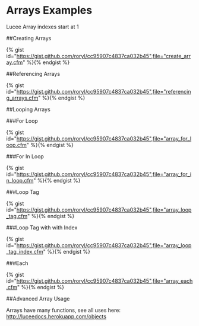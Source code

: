 # Arrays Examples

Lucee Array indexes start at 1

##Creating Arrays

{% gist id="https://gist.github.com/roryl/cc95907c4837ca032b45",file="create_array.cfm" %}{% endgist %}

##Referencing Arrays

{% gist id="https://gist.github.com/roryl/cc95907c4837ca032b45",file="referencing_arrays.cfm" %}{% endgist %}

##Looping Arrays

###For Loop

{% gist id="https://gist.github.com/roryl/cc95907c4837ca032b45",file="array_for_loop.cfm" %}{% endgist %}

###For In Loop

{% gist id="https://gist.github.com/roryl/cc95907c4837ca032b45",file="array_for_in_loop.cfm" %}{% endgist %}

###Loop Tag

{% gist id="https://gist.github.com/roryl/cc95907c4837ca032b45",file="array_loop_tag.cfm" %}{% endgist %}

###Loop Tag with with Index

{% gist id="https://gist.github.com/roryl/cc95907c4837ca032b45",file="array_loop_tag_index.cfm" %}{% endgist %}

###Each

{% gist id="https://gist.github.com/roryl/cc95907c4837ca032b45",file="array_each.cfm" %}{% endgist %}

##Advanced Array Usage

Arrays have many functions, see all uses here: http://luceedocs.herokuapp.com/objects

